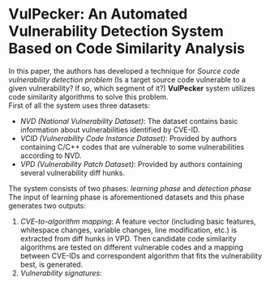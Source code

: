 # VulPecker: An Automated Vulnerability Detection System Based on Code Similarity Analysis  
In this paper, the authors has developed a technique for *Source code vulnerability detection problem* (Is a target source code vulnerable to a given vulnerability? If so, which segment of it?) **VulPecker** system utilizes code similarity algorithms to solve this problem.  
First of all the system uses three datasets:
- *NVD (National Vulnerability Dataset)*: The dataset contains basic information about vulnerabilities identified by CVE-ID.
- *VCID (Vulnerability Code Instance Dataset)*: Provided by authors containing C/C++ codes that are vulnerable to some vulnerabilities according to NVD.
- *VPD (Vulnerability Patch Dataset)*: Provided by authors containing several vulnerability diff hunks.
  
The system consists of two phases: *learning phase* and *detection phase*  
The input of learning phase is aforementioned datasets and this phase generates two outputs: 
1. *CVE-to-algorithm mapping*: A feature vector (including basic features, whitespace changes, variable changes, line modification, etc.) is extracted from diff hunks in VPD. Then candidate code similarity algorithms are tested on different vulnerable codes and a mapping between CVE-IDs and correspondent algorithm that fits the vulnerability best, is generated.
2. *Vulnerability signatures*: 
